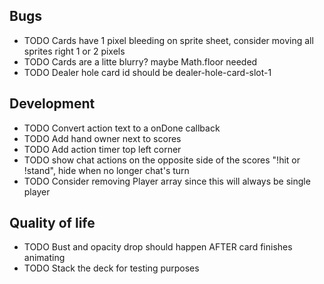 ## Bugs

- TODO Cards have 1 pixel bleeding on sprite sheet, consider moving all sprites right 1 or 2 pixels
- TODO Cards are a litte blurry? maybe Math.floor needed
- TODO Dealer hole card id should be dealer-hole-card-slot-1

## Development

- TODO Convert action text to a onDone callback
- TODO Add hand owner next to scores
- TODO Add action timer top left corner
- TODO show chat actions on the opposite side of the scores "!hit or !stand", hide when no longer chat's turn
- TODO Consider removing Player array since this will always be single player

## Quality of life

- TODO Bust and opacity drop should happen AFTER card finishes animating
- TODO Stack the deck for testing purposes

